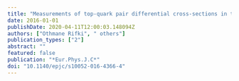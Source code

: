 ```yaml
---
title: "Measurements of top-quark pair differential cross-sections in the lepton+jets channel in $pp$ collisions at $sqrts=8$ TeV using the ATLAS detector"
date: 2016-01-01
publishDate: 2020-04-11T12:00:03.148094Z
authors: ["Othmane Rifki", " others"]
publication_types: ["2"]
abstract: ""
featured: false
publication: "*Eur.Phys.J.C*"
doi: "10.1140/epjc/s10052-016-4366-4"
---
```


